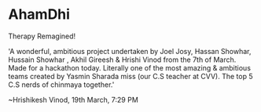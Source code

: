 # AhamDhi
Therapy Remagined!


'A wonderful, ambitious project undertaken by Joel Josy, Hassan Showhar, Hussain Showhar , Akhil Gireesh & Hrishi Vinod from the 7th of March. Made for a hackathon today. Literally one of the most amazing & ambitious teams created by Yasmin Sharada miss (our C.S teacher at CVV). The top 5 C.S nerds of chinmaya together.'

~Hrishikesh Vinod, 19th March, 7:29 PM

